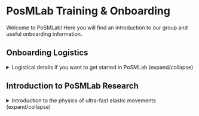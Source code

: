﻿# PosMLab Training & Onboarding

Welcome to PoSMLab! Here you will find an introduction to our group and useful onboarding information.

## Onboarding Logistics

<details>
<summary markdown='span'>Logistical details if you want to get started in PoSMLab (expand/collapse)</summary>

### General Logistics

#### MATLAB

Most of our analysis and simulation code is written in MATLAB. If you don't have MATLAB installed, please follow the [HMC Instructions for Installing MATLAB on your computer](https://docs.google.com/document/d/1-dmjftyCPrAWVC4g5OvJ4mv9C1jUWgiwmJVQw4iSR5w/pub)

If you are relatively new to MATLAB, a good place to start is the two-hour [MATLAB onramp](https://www.mathworks.com/learn/tutorials/matlab-onramp.html) course. If you're looking for some more advanced topics, you could also check out the [MATLAB ordinary differential equation course](https://matlabacademy.mathworks.com/R2020a/portal.html?course=odes) that is helpful for some of our simulation work, or go through this set of
[MATLAB image processing course notes](http://www.math.hkbu.edu.hk/~zeng/Teaching/math3615/ls.pdf) that is useful for the experimental side of our research.

#### Github

We are starting to use Github to organize and collaborate on projects (even ones that aren't heavy on coding). If you haven't done so already, [create a Github account](https://github.com/join) and let Mark know your username so you can be added to the [posmlab organization on Github](https://github.com/posmlab).

If you haven't used Github before, the [Github Desktop App](https://desktop.github.com/) helps to step you through the actions.

*Note*: for most of our repositories we use a [Centralized Workflow](https://www.atlassian.com/git/tutorials/comparing-workflows#centralized-workflow) and make commits directly to master. 

The Github platform uses Markdown to style text. This [Markdown Guide](https://guides.github.com/features/mastering-markdown/) is helpful if you're new to using Markdown.

#### Slack
We use Slack to communicate as a whole team.  (especially in the summer when we are working full time). When you are actively working on a posmlab project, try to get in the habit of logging into Slack. 

Make sure that you are added to the [posmlab Slack workspace](posmlab.slack.com).

#### Google Drive

The shared [posmlab Google Drive folder](https://drive.google.com/open?id=1HxL1mvqemhXWwuLllHtH9DN2VYXCkKgf) is a place to store large files/data. Currently its structure is in need of cleaning up.

The ["poslmab/Papers"](https://drive.google.com/open?id=1xL2xKtIF53JZkphJZ3PyK3RLj6TUwCBH) folder is currently where we store pdf files of relevant literature. Please add any new papers here with the naming convention of the first author last nameplace copies of relevant literature in that folder 

Number of authors | Filename Format | Example 
--------------| --------------- | -------
1 | Authorlastname Journalname Year.pdf | Doe Phys Rev Lett 2015.pdf 
2 | Firstauthorlastname and Secondauthorlastname Journalname Year.pdf | Lee and Doe Science 2018
3+ | Firstauthorlastname et al Journalname Year.pdf | Lee et al Nature 2017

Once saved in Google Drive, you can right click on the document and "Get shareable link" to provide easy access from other sources (e.g. Github repository readme file).

Ask Mark for:
- Swipe access to the Lab Galileo B101 (need your Student ID Number)
https://docs.google.com/forms/d/e/1FAIpQLSd_ZfhmSiPN566x26YyP1rT3-csjoCd-qcJXw094bjZ1R4T4w/viewform
- passwords to accounts
- lab notebook
- access to posmlab Google Drive Folder
- access to posmlab Slack workspace 
- to be added to the posmlab Github organization (need your Github username)

Group Accounts:
   Service     |   Name       
-------- | -------------
Gmail | physicsofsoftmatter@gmail.com
Instagram | https://www.instagram.com/posm_lab/
Squarespace (managed by Mark) | posmlab.org 
Google Drive | [posmlab shared drive](https://drive.google.com/open?id=1HxL1mvqemhXWwuLllHtH9DN2VYXCkKgf)
Slack | posmlab.slack.com
Github | github.com/posmlab


   Service     |   Name       
-------- | -------------
Gmail | physicsofsoftmatter@gmail.com
Instagram | https://www.instagram.com/posm_lab/
Squarespace (managed by Mark) | posmlab.org 

### Other (less important) off-campus logistics

#### VPN Connection 

[Guide to connecting to HMC by VPN](https://docs.google.com/a/g.hmc.edu/document/d/1VpuXDPbi40UPM2APm8cxQGtQ_Dlo8ju8Yam5p2Awf74/pub)

A VPN connection is needed for remote access of lab computers, accessing journal articles online that have a paywall (and other HMC specific things too). But if you don't need these specific functions, make sure you aren't connected via VPN because it will slow down your network access.

#### Accessing Lab Computers 

If you need more computational power than your personal device can handle, there are two computers in Galileo B101 connected via remote access: "Happy" and "Grumpy" (yes, all of our computers are 7 dwarf themed). 

You will need a [Remote Desktop Client](https://docs.microsoft.com/en-us/windows-server/remote/remote-desktop-services/clients/remote-desktop-clients)


| Computer Name  | | IP Address  |
| ------- | --------|-------------------------| 
| Happy | |134.173.33.112 |
| Grumpy | | 134.173.33.104 |

Ask Mark for username and password.


------------------------------------------

## Group Culture
[Rockwell Retro Encabulator](https://www.youtube.com/watch?v=RXJKdh1KZ0w)

Entering a new area of research is difficult! 

If you don't understand something, it's probably because it wasn't explained well!
- ask for clarification: any question is a good question that arises from curiosity or a desire to understand!
- document your new understanding for future group members

Mark is a teammate/collaborator/advisor not a boss/supervisor. Openly questioning his advice is encouraged! To promote an open and equal discussion please refer to Mark on a first-name basis in our research group (rather than Prof. Ilton). 

Generally, our group culture has been one where we are supportive of one another, take interest in what others in the group are doing, and are willing to put our work aside momentarily to help someone else out!

----------------------------------------
</details>



## Introduction to PoSMLab Research 

<details>
<summary markdown='span'>Introduction to the physics of ultra-fast elastic movements (expand/collapse)</summary>

+ Introduction video
    + examples in nature (ultra-fast movements)
    + size-scale 
    + engineered devices
    + high level goals of our research
+ Engaging in Primary Literature 
    + why primary literature; how to read
    + Task 1: pick an organism from [Inspiration from Nature](organisms.md)
    + Task 2: pick an engineered device  [Engineering examples](devices.md)
+ LaMSA systems
    + Discussion of [Longo et al JEB 2019](https://drive.google.com/open?id=1qVMa5j6ePS5s1gtqKgDq5B0CHeS0kLzg) including definitions and examples of motor spring latch load
+ when does a spring beat a motor? (simple toy model example; LaMSA zone)
    + video 
    + Task: derive equations of motion for motor model
    + Task: derive equations of motion for spring model
    + 
+ what can springs do? 
    + roles of springs in biology: [Roberts and Azizi JEB 2011](https://drive.google.com/open?id=1IT0M8tKtYCogp_DZB_ffbrGxaPEbItUH)
    + four main determining factors for performance: (materials, geometry, size-scale, load)
    + what are max velocity (vmax), max acceleration (amax), recoil duration (deltat), max power (Pmax) as a function of k, m, ymax?
        - what if the spring has mass (ms << m vs. ms ~ m)?
    + spring load deformation: compression, tension, shear, bending, torsion
    + materials + geometry ----> k, ms (for small deformation)
    + what are vmax, amax, deltat, Pmax as a function of E, A, L, rho, epsilon for unixaxial tension?
+ recoil experiments (previous work, free vs heavy, uniaxial extension vs bending)
+ materials: measuring mechanical properties (elasticity, viscoelasticity; rheology; resilience & tan delta, loading geometry)

Modeling Subgroup
+ evolutionary biomechanics introduction (phylogeny and ontogeny; morphology, mechanical sensitivity, and tempo)
+ what can muscles really do? (intro to muscle  physiology)
+ the role of latches (control and energy mediation)
+ current state of the toy model

Materials Testing Subgroup
+ introduction to high-speed videography, digitization, and kinematic fitting
+ wave propagation in materials
+ materials selection introduction
+ mechanical batteries introduction


+ How to prepare a journal club (or rapid fire journal club)
    + Reading a paper with purpose
    + annotating
    + extracting key ideas into separate notes
    + extracting key figures


## Other Ideas


+ journal club readings (both rapid fire and full) and videos
+ 

## To Do (MI)

- [ ] make sample JC presentation
- [ ] outline goals and first steps for each project
- [ ] populate each repository with initial uploads and README.md summarizing the contents
- [ ] 

</details>
